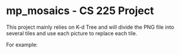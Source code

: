 # mp_mosaics - CS 225 Project

This project mainly relies on K-d Tree and will divide the PNG file into several tiles and use each picture to replace each tile.

For example:
